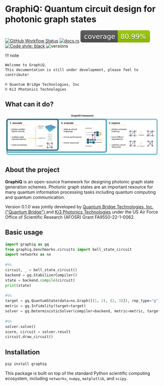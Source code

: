 # GraphiQ: Quantum circuit design for photonic graph states

[![GitHub Workflow Status](https://img.shields.io/badge/build-passing-brightgreen)](https://github.com/ki3-qbt/graph-compiler/actions)
[![docs.rs](https://img.shields.io/badge/docs-passing-brightgreen)](https://github.com/ki3-qbt/graph-compiler/tree/gh-pages)
![Coverage Status](../coverage-badge.svg)
[![Code style: black](https://img.shields.io/badge/code%20style-black-000000.svg)](https://github.com/ambv/black)
![versions](https://img.shields.io/badge/python-3.8%20%7C%203.9%20%7C%203.10-blue)

!!! note

    Welcome to GraphiQ.
    This documentation is still under development, please feel to contribute!

    © Quantum Bridge Technologies, Inc
    © Ki3 Photonics Technologies

[//]: # (![QBT Logo]&#40;img/qbt-logo.jpg&#41;)

[//]: # (![Ki3 Logo]&#40;img/ki3-logo.png&#41;)

## What can it do?

![GraphiQ framework](img/fig1.png)

## About the project
**GraphiQ** is an open-source framework for designing photonic graph state generation schemes. Photonic graph states are an important resource for many quantum information processing tasks including quantum computing and
quantum communication.

Version 0.1.0 was jointly developed by [Quantum Bridge Technologies, Inc. ("Quantum Bridge") ](https://qubridge.io/)
and [Ki3 Photonics Technologies](https://www.ki3photonics.com/)
under the US Air Force Office of Scientific Research (AFOSR) Grant FA9550-22-1-0062.

## Basic usage

``` py
import graphiq as gq
from graphiq.benchmarks.circuits import bell_state_circuit
import networkx as nx

#%%
circuit, _ = bell_state_circuit()
backend = gq.StabilizerCompiler()
state = backend.compile(circuit)
print(state)

#%%
target = gq.QuantumState(data=nx.Graph([(1, 2), (2, 3)]), rep_type="g")
metric = gq.Infidelity(target=target)
solver = gq.DeterministicSolver(compiler=backend, metric=metric, target=target)

#%%
solver.solve()
score, circuit = solver.result
circuit.draw_circuit()
```

## Installation

``` bash
pip install graphiq
```

This package is built on top of the standard Python scientific computing ecosystem, including
`networkx`, `numpy`, `matplotlib`, and `scipy`.
